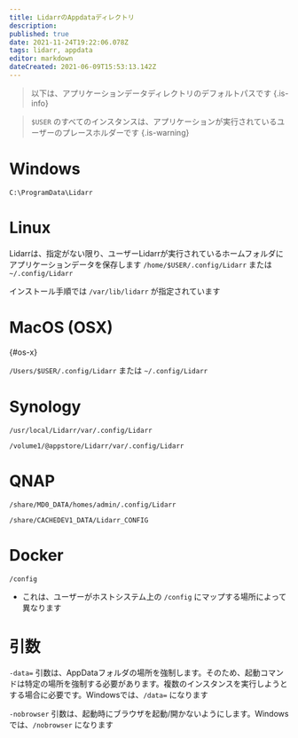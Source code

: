 ```yaml
---
title: LidarrのAppdataディレクトリ
description: 
published: true
date: 2021-11-24T19:22:06.078Z
tags: lidarr, appdata
editor: markdown
dateCreated: 2021-06-09T15:53:13.142Z
---
```


> 以下は、アプリケーションデータディレクトリのデフォルトパスです {.is-info}

> `$USER` のすべてのインスタンスは、アプリケーションが実行されているユーザーのプレースホルダーです {.is-warning}

# Windows

`C:\ProgramData\Lidarr`

# Linux

Lidarrは、指定がない限り、ユーザーLidarrが実行されているホームフォルダにアプリケーションデータを保存します `/home/$USER/.config/Lidarr` または `~/.config/Lidarr`

インストール手順では `/var/lib/lidarr` が指定されています

# MacOS (OSX)

{#os-x}

`/Users/$USER/.config/Lidarr` または `~/.config/Lidarr`

# Synology

`/usr/local/Lidarr/var/.config/Lidarr`

`/volume1/@appstore/Lidarr/var/.config/Lidarr`

# QNAP

`/share/MD0_DATA/homes/admin/.config/Lidarr`

`/share/CACHEDEV1_DATA/Lidarr_CONFIG`

# Docker

`/config`

- これは、ユーザーがホストシステム上の `/config` にマップする場所によって異なります

# 引数

`-data=` 引数は、AppDataフォルダの場所を強制します。そのため、起動コマンドは特定の場所を強制する必要があります。複数のインスタンスを実行しようとする場合に必要です。Windowsでは、`/data=` になります

`-nobrowser` 引数は、起動時にブラウザを起動/開かないようにします。Windowsでは、`/nobrowser` になります